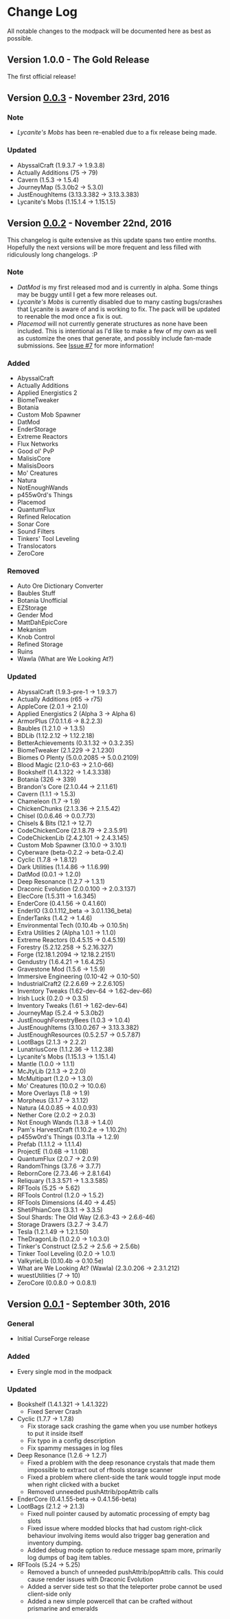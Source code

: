# Change Log
All notable changes to the modpack will be documented here as best as possible.

## Version 1.0.0 - The Gold Release
The first official release!

## Version [0.0.3](https://minecraft.curseforge.com/projects/acidpak-2/files/2348454) - November 23rd, 2016
### Note
- *Lycanite's Mobs* has been re-enabled due to a fix release being made.

### Updated
- AbyssalCraft (1.9.3.7 -> 1.9.3.8)
- Actually Additions (75 -> 79)
- Cavern (1.5.3 -> 1.5.4)
- JourneyMap (5.3.0b2 -> 5.3.0)
- JustEnoughItems (3.13.3.382 -> 3.13.3.383)
- Lycanite's Mobs (1.15.1.4 -> 1.15.1.5)

## Version [0.0.2](https://minecraft.curseforge.com/projects/acidpak-2/files/2348023) - November 22nd, 2016
This changelog is quite extensive as this update spans two entire months. Hopefully the next versions will be more frequent and less filled with ridiculously long changelogs. :P

### Note
- *DatMod* is my first released mod and is currently in alpha. Some things may be buggy until I get a few more releases out.
- *Lycanite's Mobs* is currently disabled due to many casting bugs/crashes that Lycanite is aware of and is working to fix. The pack will be updated to reenable the mod once a fix is out.
- *Placemod* will not currently generate structures as none have been included. This is intentional as I'd like to make a few of my own as well as customize the ones that generate, and possibly include fan-made submissions. See [Issue #7](https://github.com/xlxAciDxlx/AcidPak2/issues/7) for more information!

### Added
- AbyssalCraft
- Actually Additions
- Applied Energistics 2
- BiomeTweaker
- Botania
- Custom Mob Spawner
- DatMod
- EnderStorage
- Extreme Reactors
- Flux Networks
- Good ol' PvP
- MalisisCore
- MalisisDoors
- Mo' Creatures
- Natura
- NotEnoughWands
- p455w0rd's Things
- Placemod
- QuantumFlux
- Refined Relocation
- Sonar Core
- Sound Filters
- Tinkers' Tool Leveling
- Translocators
- ZeroCore

### Removed
- Auto Ore Dictionary Converter
- Baubles Stuff
- Botania Unofficial
- EZStorage
- Gender Mod
- MattDahEpicCore
- Mekanism
- Knob Control
- Refined Storage
- Ruins
- Wawla (What are We Looking At?)

### Updated
- AbyssalCraft (1.9.3-pre-1 -> 1.9.3.7)
- Actually Additions (r65 -> r75)
- AppleCore (2.0.1 -> 2.1.0)
- Applied Energistics 2 (Alpha 3 -> Alpha 6)
- ArmorPlus (7.0.1.1.6 -> 8.2.2.3)
- Baubles (1.2.1.0 -> 1.3.5)
- BDLib (1.12.2.12 -> 1.12.2.18)
- BetterAchievements (0.3.1.32 -> 0.3.2.35)
- BiomeTweaker (2.1.229 -> 2.1.230)
- Biomes O Plenty (5.0.0.2085 -> 5.0.0.2109)
- Blood Magic (2.1.0-63 -> 2.1.0-66)
- Bookshelf (1.4.1.322 -> 1.4.3.338)
- Botania (326 -> 339)
- Brandon's Core (2.1.0.44 -> 2.1.1.61)
- Cavern (1.1.1 -> 1.5.3)
- Chameleon (1.7 -> 1.9)
- ChickenChunks (2.1.3.36 -> 2.1.5.42)
- Chisel (0.0.6.46 -> 0.0.7.73)
- Chisels & Bits (12.1 -> 12.7)
- CodeChickenCore (2.1.8.79 -> 2.3.5.91)
- CodeChickenLib (2.4.2.101 -> 2.4.3.145)
- Custom Mob Spawner (3.10.0 -> 3.10.1)
- Cyberware (beta-0.2.2 -> beta-0.2.4)
- Cyclic (1.7.8 -> 1.8.12)
- Dark Utilities (1.1.4.86 -> 1.1.6.99)
- DatMod (0.0.1 -> 1.2.0)
- Deep Resonance (1.2.7 -> 1.3.1)
- Draconic Evolution (2.0.0.100 -> 2.0.3.137)
- ElecCore (1.5.311 -> 1.6.345)
- EnderCore (0.4.1.56 -> 0.4.1.60)
- EnderIO (3.0.1.112_beta -> 3.0.1.136_beta)
- EnderTanks (1.4.2 -> 1.4.6)
- Environmental Tech (0.10.4b -> 0.10.5h)
- Extra Utilities 2 (Alpha 1.0.1 -> 1.1.0)
- Extreme Reactors (0.4.5.15 -> 0.4.5.19)
- Forestry (5.2.12.258 -> 5.2.16.327)
- Forge (12.18.1.2094 -> 12.18.2.2151)
- Gendustry (1.6.4.21 -> 1.6.4.25)
- Gravestone Mod (1.5.6 -> 1.5.9)
- Immersive Engineering (0.10-42 -> 0.10-50)
- IndustrialCraft2 (2.2.6.69 -> 2.2.6.105)
- Inventory Tweaks (1.62-dev-64 -> 1.62-dev-66)
- Irish Luck (0.2.0 -> 0.3.5)
- Inventory Tweaks (1.61 -> 1.62-dev-64)
- JourneyMap (5.2.4 -> 5.3.0b2)
- JustEnoughForestryBees (1.0.3 -> 1.0.4)
- JustEnoughItems (3.10.0.267 -> 3.13.3.382)
- JustEnoughResources (0.5.2.57 -> 0.5.7.87)
- LootBags (2.1.3 -> 2.2.2)
- LunatriusCore (1.1.2.36 -> 1.1.2.38)
- Lycanite's Mobs (1.15.1.3 -> 1.15.1.4)
- Mantle (1.0.0 -> 1.1.1)
- McJtyLib (2.1.3 -> 2.2.0)
- McMultipart (1.2.0 -> 1.3.0)
- Mo' Creatures (10.0.2 -> 10.0.6)
- More Overlays (1.8 -> 1.9)
- Morpheus (3.1.7 -> 3.1.12)
- Natura (4.0.0.85 -> 4.0.0.93)
- Nether Core (2.0.2 -> 2.0.3)
- Not Enough Wands (1.3.8 -> 1.4.0)
- Pam's HarvestCraft (1.10.2.e -> 1.10.2h)
- p455w0rd's Things (0.3.11a -> 1.2.9)
- Prefab (1.1.1.2 -> 1.1.1.4)
- ProjectE (1.0.6B -> 1.1.0B)
- QuantumFlux (2.0.7 -> 2.0.9)
- RandomThings (3.7.6 -> 3.7.7)
- RebornCore (2.7.3.46 -> 2.8.1.64)
- Reliquary (1.3.3.571 -> 1.3.3.585)
- RFTools (5.25 -> 5.62)
- RFTools Control (1.2.0 -> 1.5.2)
- RFTools Dimensions (4.40 -> 4.45)
- ShetiPhianCore (3.3.1 -> 3.3.5)
- Soul Shards: The Old Way (2.6.3-43 -> 2.6.6-46)
- Storage Drawers (3.2.7 -> 3.4.7)
- Tesla (1.2.1.49 -> 1.2.1.50)
- TheDragonLib (1.0.2.0 -> 1.0.3.0)
- Tinker's Construct (2.5.2 -> 2.5.6 -> 2.5.6b)
- Tinker Tool Leveling (0.2.0 -> 1.0.1)
- ValkyrieLib (0.10.4b -> 0.10.5e)
- What are We Looking At? (Wawla) (2.3.0.206 -> 2.3.1.212)
- wuestUtilities (7 -> 10)
- ZeroCore (0.0.8.0 -> 0.0.8.1)

## Version [0.0.1](https://minecraft.curseforge.com/projects/acidpak-2/files/2333257) - September 30th, 2016
### General
- Initial CurseForge release

### Added
- Every single mod in the modpack

### Updated
- Bookshelf (1.4.1.321 -> 1.4.1.322)
  - Fixed Server Crash
- Cyclic (1.7.7 -> 1.7.8)
  - Fix storage sack crashing the game when you use number hotkeys to put it inside itself
  - Fix typo in a config description
  - Fix spammy messages in log files
- Deep Resonance (1.2.6 -> 1.2.7)
  - Fixed a problem with the deep resonance crystals that made them impossible to extract out of rftools storage scanner
  - Fixed a problem where client-side the tank would toggle input mode when right clicked with a bucket
  - Removed unneeded pushAttrib/popAttrib calls
- EnderCore (0.4.1.55-beta -> 0.4.1.56-beta)
- LootBags (2.1.2 -> 2.1.3)
  - Fixed null pointer caused by automatic processing of empty bag slots
  - Fixed issue where modded blocks that had custom right-click behaviour involving items would also trigger bag generation and inventory dumping.
  - Added debug mode option to reduce message spam more, primarily log dumps of bag item tables.
- RFTools (5.24 -> 5.25)
  - Removed a bunch of unneeded pushAttrib/popAttrib calls. This could cause render issues with Draconic Evolution
  - Added a server side test so that the teleporter probe cannot be used client-side only
  - Added a new simple powercell that can be crafted without prismarine and emeralds
